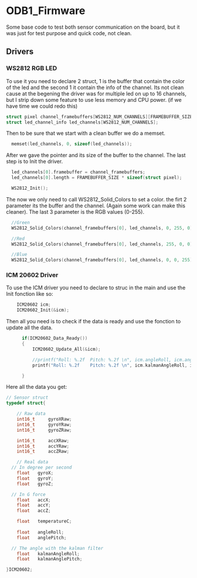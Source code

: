 # ODB1_Firmware

Some base code to test both sensor communication on the board, but it was just for test purpose and quick code, not clean.


## Drivers

### WS2812 RGB LED

To use it you need to declare 2 struct, 1 is the buffer that contain the color of the led and the second 1 it contain the info of the channel. Its not clean cause at the begening the driver was for multiple led on up to 16 channels, but I strip down some feature to use less memory and CPU power. (if we have time we could redo this)

```C
struct pixel channel_framebuffers[WS2812_NUM_CHANNELS][FRAMEBUFFER_SIZE];
struct led_channel_info led_channels[WS2812_NUM_CHANNELS];
```

Then to be sure that we start with a clean buffer we do a memset.

```C
  memset(led_channels, 0, sizeof(led_channels));
```

After we gave the pointer and its size of the buffer to the channel.
The last step is to Init the driver.

```C
  led_channels[0].framebuffer = channel_framebuffers;
  led_channels[0].length = FRAMEBUFFER_SIZE * sizeof(struct pixel);

  WS2812_Init();
```

The now we only need to call WS2812_Solid_Colors to set a color. the firt 2 parameter its the buffer and the channel. (Again some work can make this cleaner). The last 3 parameter is the RGB values (0-255).

```C
  //Green
  WS2812_Solid_Colors(channel_framebuffers[0], led_channels, 0, 255, 0);

  //Red
  WS2812_Solid_Colors(channel_framebuffers[0], led_channels, 255, 0, 0);

  //Blue
  WS2812_Solid_Colors(channel_framebuffers[0], led_channels, 0, 0, 255);
  ```

### ICM 20602 Driver

To use the ICM driver you need to declare to struc in the main and use the Init fonction like so:

```C
    ICM20602 icm;
    ICM20602_Init(&icm);
```

Then all you need is to check if the data is ready and use the fonction to update all the data.
```C
	  if(ICM20602_Data_Ready())
	  {
		  ICM20602_Update_All(&icm);

		  //printf("Roll: %.2f	Pitch: %.2f \n", icm.angleRoll, icm.anglePitch);
		  printf("Roll: %.2f	Pitch: %.2f \n", icm.kalmanAngleRoll, icm.kalmanAnglePitch);

	  }
```

Here all the data you get:
```C
// Sensor struct
typedef struct{

	// Raw data
	int16_t 	gyroXRaw;
	int16_t 	gyroYRaw;
	int16_t 	gyroZRaw;

	int16_t 	accXRaw;
	int16_t 	accYRaw;
	int16_t 	accZRaw;

	// Real data
  // In degree per second
	float 	gyroX;
	float 	gyroY;
	float 	gyroZ;

  // In G force
	float 	accX;
	float 	accY;
	float 	accZ;

	float 	temperatureC;
  
	float	angleRoll;
	float	anglePitch;

  // The angle with the kalman filter
	float	kalmanAngleRoll;
	float	kalmanAnglePitch;

}ICM20602;
```
